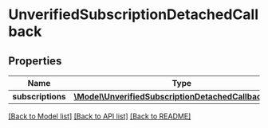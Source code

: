 # UnverifiedSubscriptionDetachedCallback

## Properties
Name | Type | Description | Notes
------------ | ------------- | ------------- | -------------
**subscriptions** | [**\Model\UnverifiedSubscriptionDetachedCallbackItem[]**](UnverifiedSubscriptionDetachedCallbackItem.md) |  | [optional] 

[[Back to Model list]](../README.md#documentation-for-models) [[Back to API list]](../README.md#documentation-for-api-endpoints) [[Back to README]](../README.md)


